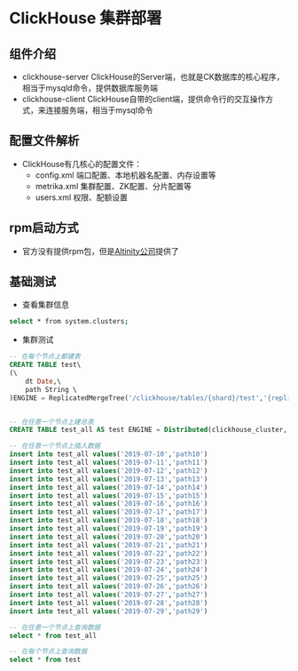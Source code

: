 # ClickHouse 集群部署

## 组件介绍
- clickhouse-server ClickHouse的Server端，也就是CK数据库的核心程序，相当于mysqld命令，提供数据库服务端
- clickhouse-client ClickHouse自带的client端，提供命令行的交互操作方式，来连接服务端，相当于mysql命令

## 配置文件解析
- ClickHouse有几核心的配置文件：
    - config.xml 端口配置、本地机器名配置、内存设置等
    - metrika.xml 集群配置、ZK配置、分片配置等
    - users.xml 权限、配额设置


## rpm启动方式
- 官方没有提供rpm包，但是[Altinity公司](https://packagecloud.io/Altinity/clickhouse)提供了



## 基础测试
- 查看集群信息
```bash
select * from system.clusters;
```

- 集群测试
```sql
-- 在每个节点上都建表
CREATE TABLE test\
(\
    dt Date,\
    path String \
)ENGINE = ReplicatedMergeTree('/clickhouse/tables/{shard}/test','{replica}',dt, dt, 8192);


-- 在任意一个节点上建总表
CREATE TABLE test_all AS test ENGINE = Distributed(clickhouse_cluster, default, test, rand());

-- 在任意一个节点上插入数据
insert into test_all values('2019-07-10','path10')
insert into test_all values('2019-07-11','path11')
insert into test_all values('2019-07-12','path12')
insert into test_all values('2019-07-13','path13')
insert into test_all values('2019-07-14','path14')
insert into test_all values('2019-07-15','path15')
insert into test_all values('2019-07-16','path16')
insert into test_all values('2019-07-17','path17')
insert into test_all values('2019-07-18','path18')
insert into test_all values('2019-07-19','path19')
insert into test_all values('2019-07-20','path20')
insert into test_all values('2019-07-21','path21')
insert into test_all values('2019-07-22','path22')
insert into test_all values('2019-07-23','path23')
insert into test_all values('2019-07-24','path24')
insert into test_all values('2019-07-25','path25')
insert into test_all values('2019-07-26','path26')
insert into test_all values('2019-07-27','path27')
insert into test_all values('2019-07-28','path28')
insert into test_all values('2019-07-29','path29')

-- 在任意一个节点上查询数据
select * from test_all

-- 在每个节点上查询数据
select * from test
```
